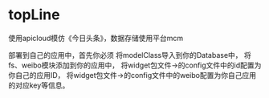 # topLine
使用apicloud模仿《今日头条》，数据存储使用平台mcm

部署到自己的应用中，首先你必须
将modelClass导入到你的Database中，
将fs、weibo模块添加到你的应用中，
将widget包文件->的config文件中的id配置为你自己的应用ID，
将widget包文件->的config文件中的weibo配置为你自己应用的对应key等信息。
